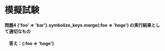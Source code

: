 # 模擬試験

#### 問題4 {'foo' => 'bar'}.symbolize_keys.merge(:foo => 'hoge') の実行結果として適切なもの

#### 　答え：{:foo => 'hoge'}


 

